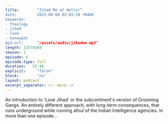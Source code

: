```yaml
---
title:        "Jihad Me at Hello!”
date:         2025-08-08 02:03:18 +0400
keywords:
- theology
- jihad
- love
- honeypot
mp3-url:      "/assets/audio/jihadme.mp3"
length: 53579360
season: 1
episode: 6
episode-type: full
duration:   55:48
explicit:     "false"
block:        "no"
layout: podcast
excerpt_separator: <!--more-->
---
```

An introduction to 'Love Jihad' or the subcontinent's version of Grooming Gangs. An entirely different approach, with long-term consequences, that runs underground while running afoul of the Indian Intelligence agencies. 
In more than one episode...
<!--more-->
